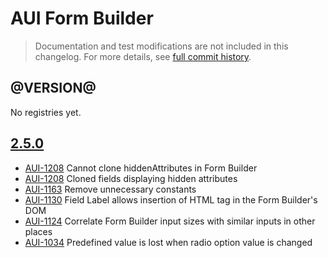 # AUI Form Builder

> Documentation and test modifications are not included in this changelog. For more details, see [full commit history](https://github.com/liferay/alloy-ui/commits/master/src/aui-form-builder).

## @VERSION@

No registries yet.

## [2.5.0](https://github.com/liferay/alloy-ui/releases/tag/2.5.0)

* [AUI-1208](https://issues.liferay.com/browse/AUI-1346) Cannot clone hiddenAttributes in Form Builder
* [AUI-1208](https://issues.liferay.com/browse/AUI-1208) Cloned fields displaying hidden attributes
* [AUI-1163](https://issues.liferay.com/browse/AUI-1163) Remove unnecessary constants
* [AUI-1130](https://issues.liferay.com/browse/AUI-1130) Field Label allows insertion of HTML tag in the Form Builder's DOM
* [AUI-1124](https://issues.liferay.com/browse/AUI-1124) Correlate Form Builder input sizes with similar inputs in other places
* [AUI-1034](https://issues.liferay.com/browse/AUI-1034) Predefined value is lost when radio option value is changed